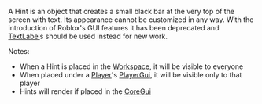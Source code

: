 A Hint is an object that creates a small black bar at the very top of the
screen with text. Its appearance cannot be customized in any way. With the
introduction of Roblox's GUI features it has been deprecated and [TextLabel](https://create.roblox.com/docs/reference/engine/classes/TextLabel)s
should be used instead for new work.

Notes:

- When a Hint is placed in the [Workspace](https://create.roblox.com/docs/reference/engine/classes/Workspace), it will be visible to everyone
- When placed under a [Player](https://create.roblox.com/docs/reference/engine/classes/Player)'s [PlayerGui](https://create.roblox.com/docs/reference/engine/classes/PlayerGui), it will be visible only to that
  player
- Hints will render if placed in the [CoreGui](https://create.roblox.com/docs/reference/engine/classes/CoreGui)